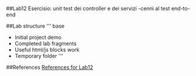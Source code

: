 ##Lab12
Esercisio: unit test dei controller e dei servizi
-cenni al test end-to-end


##Lab structure
'''
base
  - Initial project
demo
  - Completed lab
fragments
  - Useful html/js blocks
work
  - Temporary folder
'''

##References
[References for Lab12](angularjs-quickstart-12.md)
